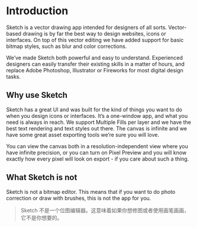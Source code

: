 # Introduction
Sketch is a vector drawing app intended for designers of all sorts. Vector-based drawing is by far the best way to design websites, icons or interfaces. On top of this vector editing we have added support for basic bitmap styles, such as blur and color corrections.

We’ve made Sketch both powerful and easy to understand. Experienced designers can easily transfer their existing skills in a matter of hours, and replace Adobe Photoshop, Illustrator or Fireworks for most digital design tasks.

## Why use Sketch

Sketch has a great UI and was built for the kind of things you want to do when you design icons or interfaces. It’s a one-window app, and what you need is always in reach. We support Multiple Fills per layer and we have the best text rendering and text styles out there. The canvas is infinite and we have some great asset exporting tools we’re sure you will love.

You can view the canvas both in a resolution-independent view where you have infinite precision, or you can turn on Pixel Preview and you will know exactly how every pixel will look on export - if you care about such a thing.

## What Sketch is not

Sketch is not a bitmap editor. This means that if you want to do photo correction or draw with brushes, this is not the app for you.
> Sketch 不是一个位图编辑器。这意味着如果你想修图或者使用画笔画画，它不是你想要的。


